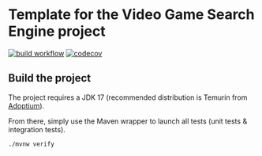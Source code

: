 # Template for the Video Game Search Engine project

[![build workflow](https://github.com/SamuelDeliens/video_game_search_engine/actions/workflows/build.yml/badge.svg)](https://github.com/SamuelDeliens/video_game_search_engine/actions)
[![codecov](https://codecov.io/gh/SamuelDeliens/video_game_search_engine/branch/main/graph/badge.svg)](https://codecov.io/gh/SamuelDeliens/video_game_search_engine)

## Build the project

The project requires a JDK 17 (recommended distribution is Temurin from [Adoptium](https://adoptium.net/)).

From there, simply use the Maven wrapper to launch all tests (unit tests & integration tests).

`./mvnw verify`
